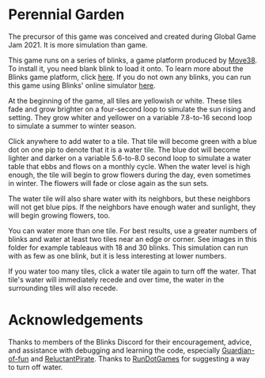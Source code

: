 # Perennial Garden

The precursor of this game was conceived and created during Global Game Jam 2021. It is more simulation than game. 

This game runs on a series of blinks, a game platform produced by [Move38](https://github.com/Move38). To install it, you need blank blink to load it onto. To learn more about the Blinks game platform, click [here](https://move38.com/). If you do not own any blinks, you can run this game using Blinks' online simulator [here](https://move38.github.io/Blinks-Simulator/).

At the beginning of the game, all tiles are yellowish or white. These tiles fade and grow brighter on a four-second loop to simulate the sun rising and setting. They grow whiter and yellower on a variable 7.8-to-16 second loop to simulate a summer to winter season. 

Click anywhere to add water to a tile. That tile will become green with a blue dot on one pip to denote that it is a water tile. The blue dot will become lighter and darker on a variable 5.6-to-8.0 second loop to simulate a water table that ebbs and flows on a monthly cycle. When the water level is high enough, the tile will begin to grow flowers during the day, even sometimes in winter. The flowers will fade or close again as the sun sets. 

The water tile will also share water with its neighbors, but these neighbors will not get blue pips. If the neighbors have enough water and sunlight, they will begin growing flowers, too. 

You can water more than one tile. For best results, use a greater numbers of blinks and water at least two tiles near an edge or corner. See images in this folder for example tableaus with 18 and 30 blinks. This simulation can run with as few as one blink, but it is less interesting at lower numbers.

If you water too many tiles, click a water tile again to turn off the water. That tile's water will immediately recede and over time, the water in the surrounding tiles will also recede.

# Acknowledgements

Thanks to members of the Blinks Discord for their encouragement, advice, and assistance with debugging and learning the code, especially [Guardian-of-fun](https://github.com/Guardian-of-fun) and [ReluctantPirate](https://github.com/ReluctantPirate). Thanks to [RunDotGames](https://github.com/RunDotGames) for suggesting a way to turn off water.

